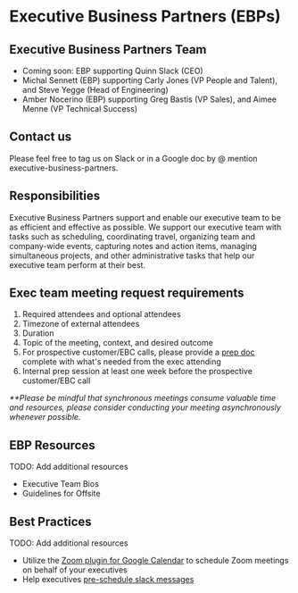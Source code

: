 # Executive Business Partners (EBPs)

## Executive Business Partners Team

- Coming soon: EBP supporting Quinn Slack (CEO)
- Michal Sennett (EBP) supporting Carly Jones (VP People and Talent), and Steve Yegge (Head of Engineering)
- Amber Nocerino (EBP) supporting Greg Bastis (VP Sales), and Aimee Menne (VP Technical Success)

## Contact us

Please feel free to tag us on Slack or in a Google doc by @ mention executive-business-partners.

## Responsibilities

Executive Business Partners support and enable our executive team to be as efficient and effective as possible. We support our executive team with tasks such as scheduling, coordinating travel, organizing team and company-wide events, capturing notes and action items, managing simultaneous projects, and other administrative tasks that help our executive team perform at their best.

## Exec team meeting request requirements

1. Required attendees and optional attendees
2. Timezone of external attendees
3. Duration
4. Topic of the meeting, context, and desired outcome
5. For prospective customer/EBC calls, please provide a [prep doc](https://docs.google.com/document/d/1JDSph9cTeGV6DTu8e9TH-GgcbsH0p6d1xf2GQ2FlZ-s/edit) complete with what's needed from the exec attending
6. Internal prep session at least one week before the prospective customer/EBC call

_\*\*Please be mindful that synchronous meetings consume valuable time and resources, please consider conducting your meeting asynchronously whenever possible._

## EBP Resources

TODO: Add additional resources

- Executive Team Bios
- Guidelines for Offsite

## Best Practices

TODO: Add additional resources

- Utilize the [Zoom plugin for Google Calendar](https://chrome.google.com/webstore/detail/zoom-scheduler/kgjfgplpablkjnlkjmjdecgdpfankdle) to schedule Zoom meetings on behalf of your executives
- Help executives [pre-schedule slack messages](https://slack.com/help/articles/1500012915082-Schedule-messages-to-send-later)
